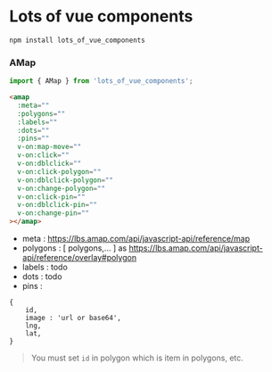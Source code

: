 # Lots of vue components

```
npm install lots_of_vue_components
```

### AMap

```js
import { AMap } from 'lots_of_vue_components';
```

```html
<amap
  :meta=""
  :polygons=""
  :labels=""
  :dots=""
  :pins=""
  v-on:map-move=""
  v-on:click=""
  v-on:dblclick=""
  v-on:click-polygon=""
  v-on:dblclick-polygon=""
  v-on:change-polygon=""
  v-on:click-pin=""
  v-on:dblclick-pin=""
  v-on:change-pin=""
></amap>
```

+ meta : https://lbs.amap.com/api/javascript-api/reference/map
+ polygons : [ polygons,... ] as https://lbs.amap.com/api/javascript-api/reference/overlay#polygon
+ labels : todo
+ dots : todo
+ pins : 
```
{
    id,
    image : 'url or base64',
    lng,
    lat,
}
```

> You must set ``id`` in polygon which is item in polygons, etc.
